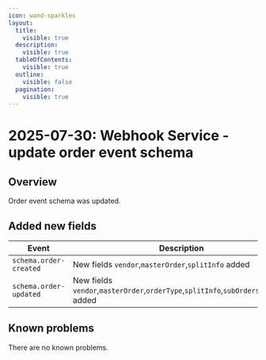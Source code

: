 ```yaml
---
icon: wand-sparkles
layout:
  title:
    visible: true
  description:
    visible: true
  tableOfContents:
    visible: true
  outline:
    visible: false
  pagination:
    visible: true
---
```


# 2025-07-30: Webhook Service - update order event schema

## Overview

Order event schema was updated.

## Added new fields

| Event                  | Description                                                                           |
|------------------------|---------------------------------------------------------------------------------------|
| `schema.order-created` | New fields `vendor`,`masterOrder`,`splitInfo` added                                   |
| `schema.order-updated` | New fields `vendor`,`masterOrder`,`orderType`,`splitInfo`,`subOrders`,`splitBy` added |

## Known problems

There are no known problems.